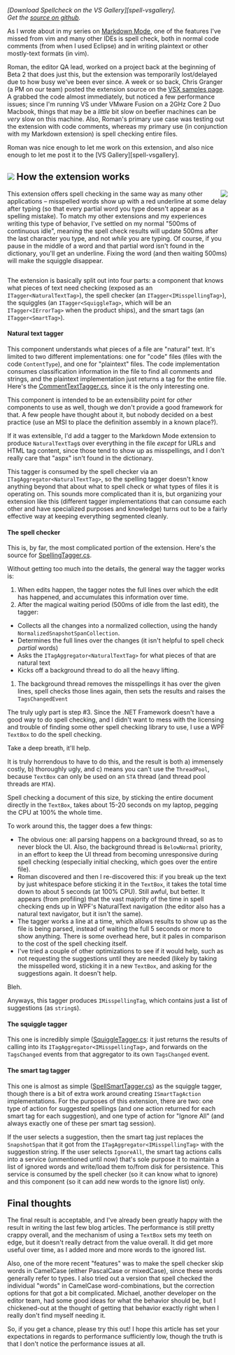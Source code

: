 <!-- New extension: Spellchecker -->

*[Download Spellcheck on the VS Gallery][spell-vsgallery].*<br />
*Get the [source on github][spell-github].*

As I wrote about in my series on [Markdown Mode][markdown-series], one of the features I've missed from vim and many other IDEs is spell check, both in normal code comments (from when I used Eclipse) and in writing plaintext or other mostly-text formats (in vim).

Roman, the editor QA lead, worked on a project back at the beginning of Beta 2 that does just this, but the extension was temporarily lost/delayed due to how busy we've been ever since.  A week or so back, Chris Granger (a PM on our team) posted the extension source on the [VSX samples page][vsx-samples].  A grabbed the code almost immediately, but noticed a few performance issues; since I'm running VS under VMware Fusion on a 2GHz Core 2 Duo Macbook, things that may be a *little* bit slow on beefier machines can be *very* slow on this machine.  Also, Roman's primary use case was testing out the extension with code comments, whereas my primary use (in conjunction with my Markdown extension) is spell checking entire files.

Roman was nice enough to let me work on this extension, and also nice enough to let me post it to the [VS Gallery][spell-vsgallery].


## ![][spell-icon] How the extension works

<img src="http://blogs.msdn.com/photos/noahric/images/9949207/original.aspx" style="float: right" />

This extension offers spell checking in the same way as many other applications &ndash; misspelled words show up with a red underline at some delay after typing (so that every partial word you type doesn't appear as a spelling mistake).  To match my other extensions and my experiences writing this type of behavior, I've settled on my normal "500ms of continuous idle", meaning the spell check results will update 500ms after the last character you type, and not *while* you are typing.  Of course, if you pause in the middle of a word and that partial word isn't found in the dictionary, you'll get an underline.  Fixing the word (and then waiting 500ms) will make the squiggle disappear.

<div style="clear: right"></div>

The extension is basically split out into four parts: a component that knows what pieces of text need checking (exposed as an `ITagger<NaturalTextTag>`), the spell checker (an `ITagger<IMisspellingTag>`), the squiggles (an `ITagger<SquiggleTag>`, which will be an `ITagger<IErrorTag>` when the product ships), and the smart tags (an `ITagger<SmartTag>`).

#### Natural text tagger

This component understands what pieces of a file are "natural" text.  It's limited to two different implementations: one for "code" files (files with the code `ContentType`), and one for "plaintext" files.  The code implementation consumes classification information in the file to find all comments and strings, and the plaintext implementation just returns a tag for the entire file.  Here's the [CommentTextTagger.cs][], since it is the only interesting one.

This component is intended to be an extensibility point for *other* components to use as well, though we don't provide a good framework for that.  A few people have thought about it, but nobody decided on a best practice (use an MSI to place the definition assembly in a known place?).

If it was extensible, I'd add a tagger to the Markdown Mode extension to produce `NaturalTextTag`s over everything in the file *except* for URLs and HTML tag content, since those tend to show up as misspellings, and I don't really care that "aspx" isn't found in the dictionary.

This tagger is consumed by the spell checker via an `ITagAggregator<NaturalTextTag>`, so the spelling tagger doesn't know anything beyond that about what to spell check or what types of files it is operating on.  This sounds more complicated than it is, but organizing your extension like this (different tagger implementations that can consume each other and have specialized purposes and knowledge) turns out to be a fairly effective way at keeping everything segmented cleanly.

#### The spell checker

This is, by far, the most complicated portion of the extension.  Here's the source for [SpellingTagger.cs][].

Without getting too much into the details, the general way the tagger works is:

 1. When edits happen, the tagger notes the full lines over which the edit has happened, and accumulates this information over time.
 1. After the magical waiting period (500ms of idle from the last edit), the tagger:
   * Collects all the changes into a normalized collection, using the handy `NormalizedSnapshotSpanCollection`.
   * Determines the full lines over the changes (it isn't helpful to spell check *partial* words)
   * Asks the `ITagAggregator<NaturalTextTag>` for what pieces of that are natural text
   * Kicks off a background thread to do all the heavy lifting.
 1. The background thread removes the misspellings it has over the given lines, spell checks those lines again, then sets the results and raises the `TagsChangedEvent`

The truly ugly part is step #3.  Since the .NET Framework doesn't have a good way to do spell checking, and I didn't want to mess with the licensing and trouble of finding some other spell checking library to use, I use a WPF `TextBox` to do the spell checking.

Take a deep breath, it'll help.

It is truly horrendous to have to do this, and the result is both a) immensely costly, b) thoroughly ugly, and c) means you can't use the `ThreadPool`, because `TextBox` can only be used on an `STA` thread (and thread pool threads are `MTA`).

Spell checking a document of this size, by sticking the entire document directly in the `TextBox`, takes about 15-20 seconds on my laptop, pegging the CPU at 100% the whole time.

To work around this, the tagger does a few things:

 * The obvious one: all parsing happens on a background thread, so as to never block the UI.  Also, the background thread is `BelowNormal` priority, in an effort to keep the UI thread from becoming unresponsive during spell checking (especially initial checking, which goes over the entire file).
 * Roman discovered and then I re-discovered this: if you break up the text by just whitespace before sticking it in the `TextBox`, it takes the total time down to about 5 seconds (at 100% CPU).  Still awful, but better.  It appears (from profiling) that the vast majority of the time in spell checking ends up in WPF's NaturalText navigation (the editor also has a natural text navigator, but it isn't the same).
 * The tagger works a line at a time, which allows results to show up as the file is being parsed, instead of waiting the full 5 seconds or more to show anything.  There is some overhead here, but it pales in comparison to the cost of the spell checking itself.
 * I've tried a couple of other optimizations to see if it would help, such as not requesting the suggestions until they are needed (likely by taking the misspelled word, sticking it in a new `TextBox`, and asking for the suggestions again.  It doesn't help.

Bleh.

Anyways, this tagger produces `IMisspellingTag`, which contains just a list of suggestions (as `string`s).

#### The squiggle tagger

This one is incredibly simple ([SquiggleTagger.cs][]: it just returns the results of calling into its `ITagAggregator<IMisspellingTag>`, and forwards on the `TagsChanged` events from that aggregator to its own `TagsChanged` event.

#### The smart tag tagger

This one is almost as simple ([SpellSmartTagger.cs][]) as the squiggle tagger, though there is a bit of extra work around creating `ISmartTagAction` implementations.  For the purposes of this extension, there are two: one type of action for suggested spellings (and one action returned for each smart tag for each suggestion), and one type of action for "Ignore All" (and always exactly one of these per smart tag session).

If the user selects a suggestion, then the smart tag just replaces the `SnapshotSpan` that it got from the `ITagAggregator<IMisspellingTag>` with the suggestion string.  If the user selects `IgnoreAll`, the smart tag actions calls into a service (unmentioned until now) that's sole purpose it to maintain a list of ignored words and write/load them to/from disk for persistence.  This service is consumed by the spell checker (so it can know what to ignore) and this component (so it can add new words to the ignore list) only.

## Final thoughts

The final result is acceptable, and I've already been greatly happy with the result in writing the last few blog articles.  The performance is still pretty crappy overall, and the mechanism of using a `TextBox` sets my teeth on edge, but it doesn't really detract from the value overall.  It did get more useful over time, as I added more and more words to the ignored list.

Also, one of the more recent "features" was to make the spell checker skip words in CamelCase (either PascalCase or mixedCase), since these words generally refer to types.  I also tried out a version that spell checked the individual "words" in CamelCase word-combinations, but the correction options for that got a bit complicated.  Michael, another developer on the editor team, had some good ideas for what the behavior should be, but I chickened-out at the thought of getting that behavior exactly right when I really don't find myself needing it.

So, if you get a chance, please try this out!  I hope this article has set your expectations in regards to performance sufficiently low, though the truth is that I don't notice the performance issues at all.


 [markdown-series]:http://blogs.msdn.com/noahric/archive/tags/markdown/default.aspx
 [vsx-samples]:http://code.msdn.microsoft.com/vsx

<!-- images -->
 [spell-icon]:http://blogs.msdn.com/photos/noahric/images/9949206/original.aspx

<!-- github links -->
 [spell-github]:http://github.com/noahric/spellchecker
 [SpellingTagger.cs]:http://github.com/NoahRic/Spellchecker/blob/master/Spelling/SpellingTagger.cs
 [SquiggleTagger.cs]:http://github.com/NoahRic/Spellchecker/blob/master/Squiggles/SquiggleTagger.cs
 [SpellSmartTagger.cs]:http://github.com/NoahRic/Spellchecker/blob/master/SmartTag/SpellSmartTagger.cs
 [CommentTextTagger.cs]:http://github.com/NoahRic/Spellchecker/blob/master/NaturalTextTaggers/CommentTextTagger.cs